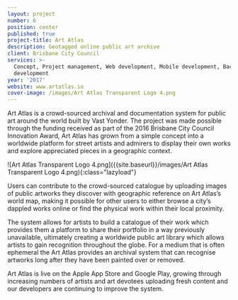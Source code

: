 ```yaml
---
layout: project
number: 6
position: center
published: true
project-title: Art Atlas
description: Geotagged online public art archive
client: Brisbane City Council
services: >-
  Concept, Project management, Web development, Mobile development, Back-end
  development
year: '2017'
website: www.artatlas.io
cover-image: /images/Art Atlas Transparent Logo 4.png
---
```

Art Atlas is a crowd-sourced archival and documentation system for public art around the world built by Vast Yonder. The project was made possible through the funding received as part of the 2016 Brisbane City Council Innovation Award, Art Atlas has grown from a simple concept into a worldwide platform for street artists and admirers to display their own works and explore appreciated pieces in a geographic context. 

![Art Atlas Transparent Logo 4.png]({{site.baseurl}}/images/Art Atlas Transparent Logo 4.png){:class="lazyload"}


Users can contribute to the crowd-sourced catalogue by uploading images of public artworks they discover with geographic reference on Art Atlas’s world map, making it possible for other users to either browse a city’s dappled works online or find the physical work within their local proximity. 

The system allows for artists to build a catalogue of their work which provides them a platform to share their portfolio in a way previously unavailable, ultimately creating a worldwide public art library which allows artists to gain recognition throughout the globe. For a medium that is often ephemeral the Art Atlas provides an archival system that can recognise artworks long after they have been painted over or removed.

Art Atlas is live on the Apple App Store and Google Play, growing through increasing numbers of artists and art devotees uploading fresh content and our developers are continuing to improve the system.
